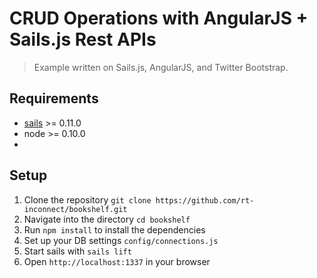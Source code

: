 # CRUD Operations with AngularJS + Sails.js Rest APIs

> Example written on Sails.js, AngularJS, and Twitter Bootstrap.

## Requirements

- [sails](http://sailsjs.org/) >= 0.11.0
- node >= 0.10.0
- 
## Setup

1. Clone the repository `git clone https://github.com/rt-inconnect/bookshelf.git`
1. Navigate into the directory `cd bookshelf`
1. Run `npm install`  to install the dependencies
1. Set up your DB settings `config/connections.js`
1. Start sails with `sails lift`
1. Open `http://localhost:1337` in your browser
